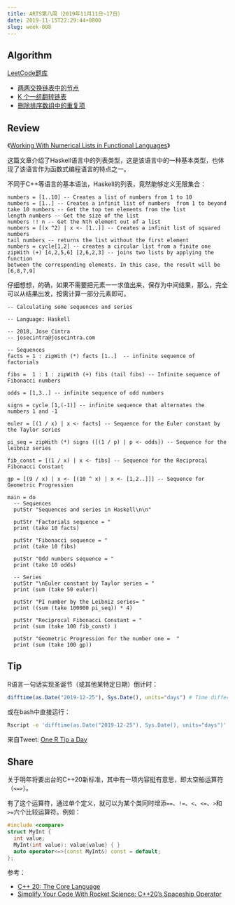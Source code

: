 ```yaml
---
title: ARTS第八周（2019年11月11日~17日）
date: 2019-11-15T22:29:44+0800
slug: week-008
---
```


## Algorithm

[LeetCode题库](https://leetcode-cn.com/problemset/all/)

* [两两交换链表中的节点](https://github.com/yanlinlin82/leetcode/blob/master/00024_swap-nodes-in-pairs/191112-1.cpp)
* [K 个一组翻转链表](https://github.com/yanlinlin82/leetcode/blob/master/00025_reverse-nodes-in-k-group/191114-1.cpp)
* [删除排序数组中的重复项](https://github.com/yanlinlin82/leetcode/blob/master/00026_remove-duplicates-from-sorted-array/191115-1.cpp)

## Review

《[Working With Numerical Lists in Functional Languages](https://www.codeproject.com/Tips/1265626/Working-With-Numerical-Lists-in-Functional-Languag)》

这篇文章介绍了Haskell语言中的列表类型，这是该语言中的一种基本类型，也体现了该语言作为函数式编程语言的特点之一。

不同于C++等语言的基本语法，Haskell的列表，竟然能够定义无限集合：

```
numbers = [1..10] -- Creates a list of numbers from 1 to 10
numbers = [1..] -- Creates a infinit list of numbers  from 1 to beyond
take 10 numbers -- Get the top ten elements from the list
length numbers -- Get the size of the list
numbers !! n -- Get the Nth element out of a list
numbers = [(x ^2) | x <- [1..]] -- Creates a infinit list of squared numbers
tail numbers -- returns the list without the first element
numbers = cycle[1,2] -- creates a circular list from a finite one
zipWith (+) [4,2,5,6] [2,6,2,3] -- joins two lists by applying the function
between the corresponding elements. In this case, the result will be [6,8,7,9]
```

仔细想想，的确，如果不需要把元素一一求值出来，保存为中间结果，那么，完全可以从结果出发，按需计算一部分元素即可。

```
-- Calculating some sequences and series

-- Language: Haskell

-- 2018, Jose Cintra
-- josecintra@josecintra.com

-- Sequences
facts = 1 : zipWith (*) facts [1..]  -- infinite sequence of factorials

fibs =  1 : 1 : zipWith (+) fibs (tail fibs) -- Infinite sequence of Fibonacci numbers

odds = [1,3..] -- infinite sequence of odd numbers

signs = cycle [1,(-1)] -- infinite sequence that alternates the numbers 1 and -1

euler = [(1 / x) | x <- facts] -- Sequence for the Euler constant by the Taylor series

pi_seq = zipWith (*) signs ([(1 / p) | p <- odds]) -- Sequence for the leibniz series

fib_const = [(1 / x) | x <- fibs] -- Sequence for the Reciprocal Fibonacci Constant

gp = [(9 / x) | x <- [(10 ^ x) | x <- [1,2..]]] -- Sequence for Geometric Progression

main = do
  -- Sequences
  putStr "Sequences and series in Haskell\n\n"

  putStr "Factorials sequence = "
  print (take 10 facts)

  putStr "Fibonacci sequence = "
  print (take 10 fibs)

  putStr "Odd numbers sequence = "
  print (take 10 odds)

  -- Series
  putStr "\nEuler constant by Taylor series = "
  print (sum (take 50 euler))

  putStr "PI number by the Leibniz series= "
  print ((sum (take 100000 pi_seq)) * 4)

  putStr "Reciprocal Fibonacci Constant = "
  print (sum (take 100 fib_const) )

  putStr "Geometric Progression for the number one =  "
  print (sum (take 100 gp))
```

## Tip

R语言一句话实现圣诞节（或其他某特定日期）倒计时：

```r
difftime(as.Date("2019-12-25"), Sys.Date(), units="days") # Time difference of NN days
```

或在bash中直接运行：

```sh
Rscript -e 'difftime(as.Date("2019-12-25"), Sys.Date(), units="days")'
```

来自Tweet: [One R Tip a Day](https://twitter.com/RLangTip/status/1193966624644030465?cn=ZmxleGlibGVfcmVjc18y&refsrc=email)

## Share

关于明年将要出台的C++20新标准，其中有一项内容挺有意思，即太空船运算符（`<=>`）。

有了这个运算符，通过单个定义，就可以为某个类同时增添`==`、`!=`、`<`、`<=`、`>`和`>=`六个比较运算符。例如：

```cpp
#include <compare>
struct MyInt {
  int value;
  MyInt(int value): value{value} { }
  auto operator<=>(const MyInt&) const = default;
};
```

参考：

* [C++ 20: The Core Language](https://www.modernescpp.com/index.php/c-20-the-core-language)
* [Simplify Your Code With Rocket Science: C++20’s Spaceship Operator](https://devblogs.microsoft.com/cppblog/simplify-your-code-with-rocket-science-c20s-spaceship-operator/)
